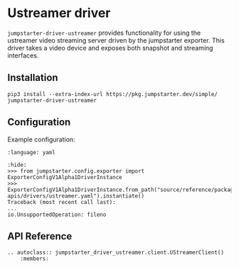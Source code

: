 # Ustreamer driver

`jumpstarter-driver-ustreamer` provides functionality for using the ustreamer
video streaming server driven by the jumpstarter exporter. This driver takes a
video device and exposes both snapshot and streaming interfaces.

## Installation

```shell
pip3 install --extra-index-url https://pkg.jumpstarter.dev/simple/ jumpstarter-driver-ustreamer
```

## Configuration

Example configuration:

```{literalinclude} ustreamer.yaml
:language: yaml
```

```{doctest}
:hide:
>>> from jumpstarter.config.exporter import ExporterConfigV1Alpha1DriverInstance
>>> ExporterConfigV1Alpha1DriverInstance.from_path("source/reference/package-apis/drivers/ustreamer.yaml").instantiate()
Traceback (most recent call last):
...
io.UnsupportedOperation: fileno
```

## API Reference

```{eval-rst}
.. autoclass:: jumpstarter_driver_ustreamer.client.UStreamerClient()
    :members:
```
